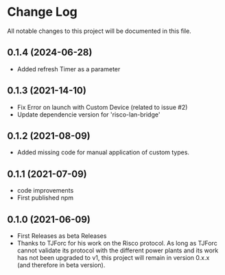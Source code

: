 # Change Log

All notable changes to this project will be documented in this file.


## 0.1.4 (2024-06-28)
* Added refresh Timer as a parameter


## 0.1.3 (2021-14-10)
* Fix Error on launch with Custom Device (related to issue #2)
* Update dependencie version for 'risco-lan-bridge'

## 0.1.2 (2021-08-09)
* Added missing code for manual application of custom types.

## 0.1.1 (2021-07-09)
* code improvements
* First published npm

## 0.1.0 (2021-06-09)
* First Releases as beta Releases
* Thanks to TJForc for his work on the Risco protocol.
As long as TJForc cannot validate its protocol with the different power plants and its work has not been upgraded to v1, this project will remain in version 0.x.x (and therefore in beta version).
